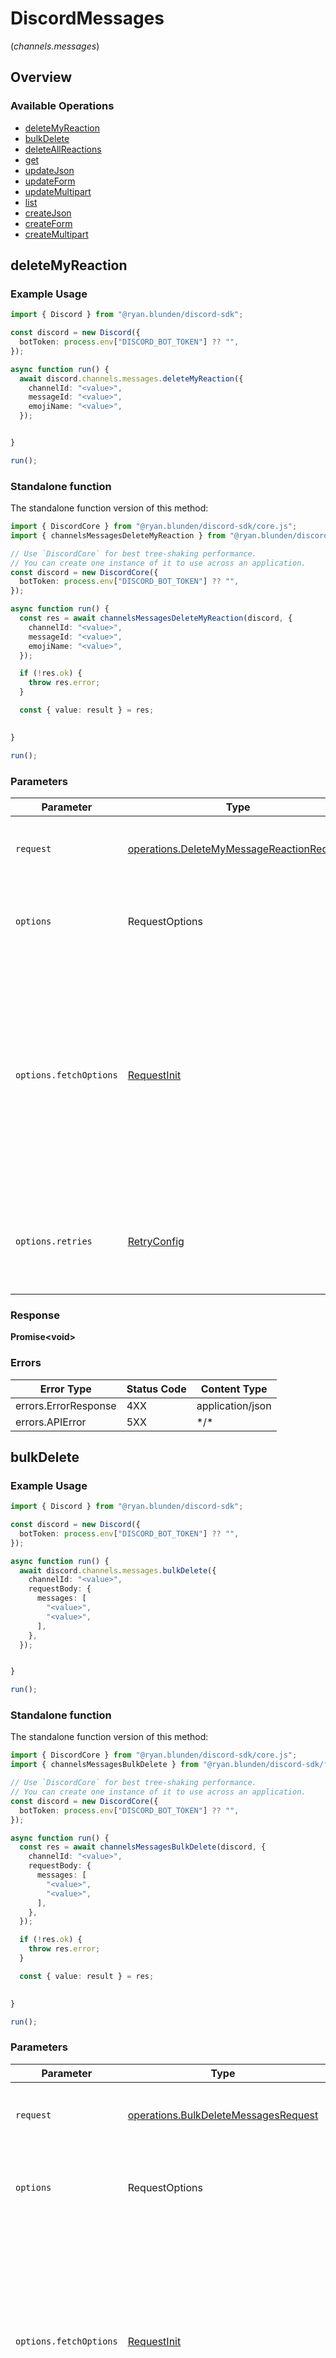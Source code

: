 # DiscordMessages
(*channels.messages*)

## Overview

### Available Operations

* [deleteMyReaction](#deletemyreaction)
* [bulkDelete](#bulkdelete)
* [deleteAllReactions](#deleteallreactions)
* [get](#get)
* [updateJson](#updatejson)
* [updateForm](#updateform)
* [updateMultipart](#updatemultipart)
* [list](#list)
* [createJson](#createjson)
* [createForm](#createform)
* [createMultipart](#createmultipart)

## deleteMyReaction

### Example Usage

```typescript
import { Discord } from "@ryan.blunden/discord-sdk";

const discord = new Discord({
  botToken: process.env["DISCORD_BOT_TOKEN"] ?? "",
});

async function run() {
  await discord.channels.messages.deleteMyReaction({
    channelId: "<value>",
    messageId: "<value>",
    emojiName: "<value>",
  });


}

run();
```

### Standalone function

The standalone function version of this method:

```typescript
import { DiscordCore } from "@ryan.blunden/discord-sdk/core.js";
import { channelsMessagesDeleteMyReaction } from "@ryan.blunden/discord-sdk/funcs/channelsMessagesDeleteMyReaction.js";

// Use `DiscordCore` for best tree-shaking performance.
// You can create one instance of it to use across an application.
const discord = new DiscordCore({
  botToken: process.env["DISCORD_BOT_TOKEN"] ?? "",
});

async function run() {
  const res = await channelsMessagesDeleteMyReaction(discord, {
    channelId: "<value>",
    messageId: "<value>",
    emojiName: "<value>",
  });

  if (!res.ok) {
    throw res.error;
  }

  const { value: result } = res;

  
}

run();
```

### Parameters

| Parameter                                                                                                                                                                      | Type                                                                                                                                                                           | Required                                                                                                                                                                       | Description                                                                                                                                                                    |
| ------------------------------------------------------------------------------------------------------------------------------------------------------------------------------ | ------------------------------------------------------------------------------------------------------------------------------------------------------------------------------ | ------------------------------------------------------------------------------------------------------------------------------------------------------------------------------ | ------------------------------------------------------------------------------------------------------------------------------------------------------------------------------ |
| `request`                                                                                                                                                                      | [operations.DeleteMyMessageReactionRequest](../../models/operations/deletemymessagereactionrequest.md)                                                                         | :heavy_check_mark:                                                                                                                                                             | The request object to use for the request.                                                                                                                                     |
| `options`                                                                                                                                                                      | RequestOptions                                                                                                                                                                 | :heavy_minus_sign:                                                                                                                                                             | Used to set various options for making HTTP requests.                                                                                                                          |
| `options.fetchOptions`                                                                                                                                                         | [RequestInit](https://developer.mozilla.org/en-US/docs/Web/API/Request/Request#options)                                                                                        | :heavy_minus_sign:                                                                                                                                                             | Options that are passed to the underlying HTTP request. This can be used to inject extra headers for examples. All `Request` options, except `method` and `body`, are allowed. |
| `options.retries`                                                                                                                                                              | [RetryConfig](../../lib/utils/retryconfig.md)                                                                                                                                  | :heavy_minus_sign:                                                                                                                                                             | Enables retrying HTTP requests under certain failure conditions.                                                                                                               |

### Response

**Promise\<void\>**

### Errors

| Error Type           | Status Code          | Content Type         |
| -------------------- | -------------------- | -------------------- |
| errors.ErrorResponse | 4XX                  | application/json     |
| errors.APIError      | 5XX                  | \*/\*                |

## bulkDelete

### Example Usage

```typescript
import { Discord } from "@ryan.blunden/discord-sdk";

const discord = new Discord({
  botToken: process.env["DISCORD_BOT_TOKEN"] ?? "",
});

async function run() {
  await discord.channels.messages.bulkDelete({
    channelId: "<value>",
    requestBody: {
      messages: [
        "<value>",
        "<value>",
      ],
    },
  });


}

run();
```

### Standalone function

The standalone function version of this method:

```typescript
import { DiscordCore } from "@ryan.blunden/discord-sdk/core.js";
import { channelsMessagesBulkDelete } from "@ryan.blunden/discord-sdk/funcs/channelsMessagesBulkDelete.js";

// Use `DiscordCore` for best tree-shaking performance.
// You can create one instance of it to use across an application.
const discord = new DiscordCore({
  botToken: process.env["DISCORD_BOT_TOKEN"] ?? "",
});

async function run() {
  const res = await channelsMessagesBulkDelete(discord, {
    channelId: "<value>",
    requestBody: {
      messages: [
        "<value>",
        "<value>",
      ],
    },
  });

  if (!res.ok) {
    throw res.error;
  }

  const { value: result } = res;

  
}

run();
```

### Parameters

| Parameter                                                                                                                                                                      | Type                                                                                                                                                                           | Required                                                                                                                                                                       | Description                                                                                                                                                                    |
| ------------------------------------------------------------------------------------------------------------------------------------------------------------------------------ | ------------------------------------------------------------------------------------------------------------------------------------------------------------------------------ | ------------------------------------------------------------------------------------------------------------------------------------------------------------------------------ | ------------------------------------------------------------------------------------------------------------------------------------------------------------------------------ |
| `request`                                                                                                                                                                      | [operations.BulkDeleteMessagesRequest](../../models/operations/bulkdeletemessagesrequest.md)                                                                                   | :heavy_check_mark:                                                                                                                                                             | The request object to use for the request.                                                                                                                                     |
| `options`                                                                                                                                                                      | RequestOptions                                                                                                                                                                 | :heavy_minus_sign:                                                                                                                                                             | Used to set various options for making HTTP requests.                                                                                                                          |
| `options.fetchOptions`                                                                                                                                                         | [RequestInit](https://developer.mozilla.org/en-US/docs/Web/API/Request/Request#options)                                                                                        | :heavy_minus_sign:                                                                                                                                                             | Options that are passed to the underlying HTTP request. This can be used to inject extra headers for examples. All `Request` options, except `method` and `body`, are allowed. |
| `options.retries`                                                                                                                                                              | [RetryConfig](../../lib/utils/retryconfig.md)                                                                                                                                  | :heavy_minus_sign:                                                                                                                                                             | Enables retrying HTTP requests under certain failure conditions.                                                                                                               |

### Response

**Promise\<void\>**

### Errors

| Error Type           | Status Code          | Content Type         |
| -------------------- | -------------------- | -------------------- |
| errors.ErrorResponse | 4XX                  | application/json     |
| errors.APIError      | 5XX                  | \*/\*                |

## deleteAllReactions

### Example Usage

```typescript
import { Discord } from "@ryan.blunden/discord-sdk";

const discord = new Discord({
  botToken: process.env["DISCORD_BOT_TOKEN"] ?? "",
});

async function run() {
  await discord.channels.messages.deleteAllReactions({
    channelId: "<value>",
    messageId: "<value>",
  });


}

run();
```

### Standalone function

The standalone function version of this method:

```typescript
import { DiscordCore } from "@ryan.blunden/discord-sdk/core.js";
import { channelsMessagesDeleteAllReactions } from "@ryan.blunden/discord-sdk/funcs/channelsMessagesDeleteAllReactions.js";

// Use `DiscordCore` for best tree-shaking performance.
// You can create one instance of it to use across an application.
const discord = new DiscordCore({
  botToken: process.env["DISCORD_BOT_TOKEN"] ?? "",
});

async function run() {
  const res = await channelsMessagesDeleteAllReactions(discord, {
    channelId: "<value>",
    messageId: "<value>",
  });

  if (!res.ok) {
    throw res.error;
  }

  const { value: result } = res;

  
}

run();
```

### Parameters

| Parameter                                                                                                                                                                      | Type                                                                                                                                                                           | Required                                                                                                                                                                       | Description                                                                                                                                                                    |
| ------------------------------------------------------------------------------------------------------------------------------------------------------------------------------ | ------------------------------------------------------------------------------------------------------------------------------------------------------------------------------ | ------------------------------------------------------------------------------------------------------------------------------------------------------------------------------ | ------------------------------------------------------------------------------------------------------------------------------------------------------------------------------ |
| `request`                                                                                                                                                                      | [operations.DeleteAllMessageReactionsRequest](../../models/operations/deleteallmessagereactionsrequest.md)                                                                     | :heavy_check_mark:                                                                                                                                                             | The request object to use for the request.                                                                                                                                     |
| `options`                                                                                                                                                                      | RequestOptions                                                                                                                                                                 | :heavy_minus_sign:                                                                                                                                                             | Used to set various options for making HTTP requests.                                                                                                                          |
| `options.fetchOptions`                                                                                                                                                         | [RequestInit](https://developer.mozilla.org/en-US/docs/Web/API/Request/Request#options)                                                                                        | :heavy_minus_sign:                                                                                                                                                             | Options that are passed to the underlying HTTP request. This can be used to inject extra headers for examples. All `Request` options, except `method` and `body`, are allowed. |
| `options.retries`                                                                                                                                                              | [RetryConfig](../../lib/utils/retryconfig.md)                                                                                                                                  | :heavy_minus_sign:                                                                                                                                                             | Enables retrying HTTP requests under certain failure conditions.                                                                                                               |

### Response

**Promise\<void\>**

### Errors

| Error Type           | Status Code          | Content Type         |
| -------------------- | -------------------- | -------------------- |
| errors.ErrorResponse | 4XX                  | application/json     |
| errors.APIError      | 5XX                  | \*/\*                |

## get

### Example Usage

```typescript
import { Discord } from "@ryan.blunden/discord-sdk";

const discord = new Discord({
  botToken: process.env["DISCORD_BOT_TOKEN"] ?? "",
});

async function run() {
  const result = await discord.channels.messages.get({
    channelId: "<value>",
    messageId: "<value>",
  });

  // Handle the result
  console.log(result);
}

run();
```

### Standalone function

The standalone function version of this method:

```typescript
import { DiscordCore } from "@ryan.blunden/discord-sdk/core.js";
import { channelsMessagesGet } from "@ryan.blunden/discord-sdk/funcs/channelsMessagesGet.js";

// Use `DiscordCore` for best tree-shaking performance.
// You can create one instance of it to use across an application.
const discord = new DiscordCore({
  botToken: process.env["DISCORD_BOT_TOKEN"] ?? "",
});

async function run() {
  const res = await channelsMessagesGet(discord, {
    channelId: "<value>",
    messageId: "<value>",
  });

  if (!res.ok) {
    throw res.error;
  }

  const { value: result } = res;

  // Handle the result
  console.log(result);
}

run();
```

### Parameters

| Parameter                                                                                                                                                                      | Type                                                                                                                                                                           | Required                                                                                                                                                                       | Description                                                                                                                                                                    |
| ------------------------------------------------------------------------------------------------------------------------------------------------------------------------------ | ------------------------------------------------------------------------------------------------------------------------------------------------------------------------------ | ------------------------------------------------------------------------------------------------------------------------------------------------------------------------------ | ------------------------------------------------------------------------------------------------------------------------------------------------------------------------------ |
| `request`                                                                                                                                                                      | [operations.GetMessageRequest](../../models/operations/getmessagerequest.md)                                                                                                   | :heavy_check_mark:                                                                                                                                                             | The request object to use for the request.                                                                                                                                     |
| `options`                                                                                                                                                                      | RequestOptions                                                                                                                                                                 | :heavy_minus_sign:                                                                                                                                                             | Used to set various options for making HTTP requests.                                                                                                                          |
| `options.fetchOptions`                                                                                                                                                         | [RequestInit](https://developer.mozilla.org/en-US/docs/Web/API/Request/Request#options)                                                                                        | :heavy_minus_sign:                                                                                                                                                             | Options that are passed to the underlying HTTP request. This can be used to inject extra headers for examples. All `Request` options, except `method` and `body`, are allowed. |
| `options.retries`                                                                                                                                                              | [RetryConfig](../../lib/utils/retryconfig.md)                                                                                                                                  | :heavy_minus_sign:                                                                                                                                                             | Enables retrying HTTP requests under certain failure conditions.                                                                                                               |

### Response

**Promise\<[components.MessageResponse](../../models/components/messageresponse.md)\>**

### Errors

| Error Type           | Status Code          | Content Type         |
| -------------------- | -------------------- | -------------------- |
| errors.ErrorResponse | 4XX                  | application/json     |
| errors.APIError      | 5XX                  | \*/\*                |

## updateJson

### Example Usage

```typescript
import { Discord } from "@ryan.blunden/discord-sdk";

const discord = new Discord({
  botToken: process.env["DISCORD_BOT_TOKEN"] ?? "",
});

async function run() {
  const result = await discord.channels.messages.updateJson({
    channelId: "<value>",
    messageId: "<value>",
    messageEditRequestPartial: {},
  });

  // Handle the result
  console.log(result);
}

run();
```

### Standalone function

The standalone function version of this method:

```typescript
import { DiscordCore } from "@ryan.blunden/discord-sdk/core.js";
import { channelsMessagesUpdateJson } from "@ryan.blunden/discord-sdk/funcs/channelsMessagesUpdateJson.js";

// Use `DiscordCore` for best tree-shaking performance.
// You can create one instance of it to use across an application.
const discord = new DiscordCore({
  botToken: process.env["DISCORD_BOT_TOKEN"] ?? "",
});

async function run() {
  const res = await channelsMessagesUpdateJson(discord, {
    channelId: "<value>",
    messageId: "<value>",
    messageEditRequestPartial: {},
  });

  if (!res.ok) {
    throw res.error;
  }

  const { value: result } = res;

  // Handle the result
  console.log(result);
}

run();
```

### Parameters

| Parameter                                                                                                                                                                      | Type                                                                                                                                                                           | Required                                                                                                                                                                       | Description                                                                                                                                                                    |
| ------------------------------------------------------------------------------------------------------------------------------------------------------------------------------ | ------------------------------------------------------------------------------------------------------------------------------------------------------------------------------ | ------------------------------------------------------------------------------------------------------------------------------------------------------------------------------ | ------------------------------------------------------------------------------------------------------------------------------------------------------------------------------ |
| `request`                                                                                                                                                                      | [operations.UpdateMessageJsonRequest](../../models/operations/updatemessagejsonrequest.md)                                                                                     | :heavy_check_mark:                                                                                                                                                             | The request object to use for the request.                                                                                                                                     |
| `options`                                                                                                                                                                      | RequestOptions                                                                                                                                                                 | :heavy_minus_sign:                                                                                                                                                             | Used to set various options for making HTTP requests.                                                                                                                          |
| `options.fetchOptions`                                                                                                                                                         | [RequestInit](https://developer.mozilla.org/en-US/docs/Web/API/Request/Request#options)                                                                                        | :heavy_minus_sign:                                                                                                                                                             | Options that are passed to the underlying HTTP request. This can be used to inject extra headers for examples. All `Request` options, except `method` and `body`, are allowed. |
| `options.retries`                                                                                                                                                              | [RetryConfig](../../lib/utils/retryconfig.md)                                                                                                                                  | :heavy_minus_sign:                                                                                                                                                             | Enables retrying HTTP requests under certain failure conditions.                                                                                                               |

### Response

**Promise\<[components.MessageResponse](../../models/components/messageresponse.md)\>**

### Errors

| Error Type           | Status Code          | Content Type         |
| -------------------- | -------------------- | -------------------- |
| errors.ErrorResponse | 4XX                  | application/json     |
| errors.APIError      | 5XX                  | \*/\*                |

## updateForm

### Example Usage

```typescript
import { Discord } from "@ryan.blunden/discord-sdk";

const discord = new Discord({
  botToken: process.env["DISCORD_BOT_TOKEN"] ?? "",
});

async function run() {
  const result = await discord.channels.messages.updateForm({
    channelId: "<value>",
    messageId: "<value>",
    messageEditRequestPartial: {},
  });

  // Handle the result
  console.log(result);
}

run();
```

### Standalone function

The standalone function version of this method:

```typescript
import { DiscordCore } from "@ryan.blunden/discord-sdk/core.js";
import { channelsMessagesUpdateForm } from "@ryan.blunden/discord-sdk/funcs/channelsMessagesUpdateForm.js";

// Use `DiscordCore` for best tree-shaking performance.
// You can create one instance of it to use across an application.
const discord = new DiscordCore({
  botToken: process.env["DISCORD_BOT_TOKEN"] ?? "",
});

async function run() {
  const res = await channelsMessagesUpdateForm(discord, {
    channelId: "<value>",
    messageId: "<value>",
    messageEditRequestPartial: {},
  });

  if (!res.ok) {
    throw res.error;
  }

  const { value: result } = res;

  // Handle the result
  console.log(result);
}

run();
```

### Parameters

| Parameter                                                                                                                                                                      | Type                                                                                                                                                                           | Required                                                                                                                                                                       | Description                                                                                                                                                                    |
| ------------------------------------------------------------------------------------------------------------------------------------------------------------------------------ | ------------------------------------------------------------------------------------------------------------------------------------------------------------------------------ | ------------------------------------------------------------------------------------------------------------------------------------------------------------------------------ | ------------------------------------------------------------------------------------------------------------------------------------------------------------------------------ |
| `request`                                                                                                                                                                      | [operations.UpdateMessageFormRequest](../../models/operations/updatemessageformrequest.md)                                                                                     | :heavy_check_mark:                                                                                                                                                             | The request object to use for the request.                                                                                                                                     |
| `options`                                                                                                                                                                      | RequestOptions                                                                                                                                                                 | :heavy_minus_sign:                                                                                                                                                             | Used to set various options for making HTTP requests.                                                                                                                          |
| `options.fetchOptions`                                                                                                                                                         | [RequestInit](https://developer.mozilla.org/en-US/docs/Web/API/Request/Request#options)                                                                                        | :heavy_minus_sign:                                                                                                                                                             | Options that are passed to the underlying HTTP request. This can be used to inject extra headers for examples. All `Request` options, except `method` and `body`, are allowed. |
| `options.retries`                                                                                                                                                              | [RetryConfig](../../lib/utils/retryconfig.md)                                                                                                                                  | :heavy_minus_sign:                                                                                                                                                             | Enables retrying HTTP requests under certain failure conditions.                                                                                                               |

### Response

**Promise\<[components.MessageResponse](../../models/components/messageresponse.md)\>**

### Errors

| Error Type           | Status Code          | Content Type         |
| -------------------- | -------------------- | -------------------- |
| errors.ErrorResponse | 4XX                  | application/json     |
| errors.APIError      | 5XX                  | \*/\*                |

## updateMultipart

### Example Usage

```typescript
import { Discord } from "@ryan.blunden/discord-sdk";

const discord = new Discord({
  botToken: process.env["DISCORD_BOT_TOKEN"] ?? "",
});

async function run() {
  const result = await discord.channels.messages.updateMultipart({
    channelId: "<value>",
    messageId: "<value>",
    requestBody: {},
  });

  // Handle the result
  console.log(result);
}

run();
```

### Standalone function

The standalone function version of this method:

```typescript
import { DiscordCore } from "@ryan.blunden/discord-sdk/core.js";
import { channelsMessagesUpdateMultipart } from "@ryan.blunden/discord-sdk/funcs/channelsMessagesUpdateMultipart.js";

// Use `DiscordCore` for best tree-shaking performance.
// You can create one instance of it to use across an application.
const discord = new DiscordCore({
  botToken: process.env["DISCORD_BOT_TOKEN"] ?? "",
});

async function run() {
  const res = await channelsMessagesUpdateMultipart(discord, {
    channelId: "<value>",
    messageId: "<value>",
    requestBody: {},
  });

  if (!res.ok) {
    throw res.error;
  }

  const { value: result } = res;

  // Handle the result
  console.log(result);
}

run();
```

### Parameters

| Parameter                                                                                                                                                                      | Type                                                                                                                                                                           | Required                                                                                                                                                                       | Description                                                                                                                                                                    |
| ------------------------------------------------------------------------------------------------------------------------------------------------------------------------------ | ------------------------------------------------------------------------------------------------------------------------------------------------------------------------------ | ------------------------------------------------------------------------------------------------------------------------------------------------------------------------------ | ------------------------------------------------------------------------------------------------------------------------------------------------------------------------------ |
| `request`                                                                                                                                                                      | [operations.UpdateMessageMultipartRequest](../../models/operations/updatemessagemultipartrequest.md)                                                                           | :heavy_check_mark:                                                                                                                                                             | The request object to use for the request.                                                                                                                                     |
| `options`                                                                                                                                                                      | RequestOptions                                                                                                                                                                 | :heavy_minus_sign:                                                                                                                                                             | Used to set various options for making HTTP requests.                                                                                                                          |
| `options.fetchOptions`                                                                                                                                                         | [RequestInit](https://developer.mozilla.org/en-US/docs/Web/API/Request/Request#options)                                                                                        | :heavy_minus_sign:                                                                                                                                                             | Options that are passed to the underlying HTTP request. This can be used to inject extra headers for examples. All `Request` options, except `method` and `body`, are allowed. |
| `options.retries`                                                                                                                                                              | [RetryConfig](../../lib/utils/retryconfig.md)                                                                                                                                  | :heavy_minus_sign:                                                                                                                                                             | Enables retrying HTTP requests under certain failure conditions.                                                                                                               |

### Response

**Promise\<[components.MessageResponse](../../models/components/messageresponse.md)\>**

### Errors

| Error Type           | Status Code          | Content Type         |
| -------------------- | -------------------- | -------------------- |
| errors.ErrorResponse | 4XX                  | application/json     |
| errors.APIError      | 5XX                  | \*/\*                |

## list

### Example Usage

```typescript
import { Discord } from "@ryan.blunden/discord-sdk";

const discord = new Discord({
  botToken: process.env["DISCORD_BOT_TOKEN"] ?? "",
});

async function run() {
  const result = await discord.channels.messages.list({
    channelId: "<value>",
  });

  // Handle the result
  console.log(result);
}

run();
```

### Standalone function

The standalone function version of this method:

```typescript
import { DiscordCore } from "@ryan.blunden/discord-sdk/core.js";
import { channelsMessagesList } from "@ryan.blunden/discord-sdk/funcs/channelsMessagesList.js";

// Use `DiscordCore` for best tree-shaking performance.
// You can create one instance of it to use across an application.
const discord = new DiscordCore({
  botToken: process.env["DISCORD_BOT_TOKEN"] ?? "",
});

async function run() {
  const res = await channelsMessagesList(discord, {
    channelId: "<value>",
  });

  if (!res.ok) {
    throw res.error;
  }

  const { value: result } = res;

  // Handle the result
  console.log(result);
}

run();
```

### Parameters

| Parameter                                                                                                                                                                      | Type                                                                                                                                                                           | Required                                                                                                                                                                       | Description                                                                                                                                                                    |
| ------------------------------------------------------------------------------------------------------------------------------------------------------------------------------ | ------------------------------------------------------------------------------------------------------------------------------------------------------------------------------ | ------------------------------------------------------------------------------------------------------------------------------------------------------------------------------ | ------------------------------------------------------------------------------------------------------------------------------------------------------------------------------ |
| `request`                                                                                                                                                                      | [operations.ListMessagesRequest](../../models/operations/listmessagesrequest.md)                                                                                               | :heavy_check_mark:                                                                                                                                                             | The request object to use for the request.                                                                                                                                     |
| `options`                                                                                                                                                                      | RequestOptions                                                                                                                                                                 | :heavy_minus_sign:                                                                                                                                                             | Used to set various options for making HTTP requests.                                                                                                                          |
| `options.fetchOptions`                                                                                                                                                         | [RequestInit](https://developer.mozilla.org/en-US/docs/Web/API/Request/Request#options)                                                                                        | :heavy_minus_sign:                                                                                                                                                             | Options that are passed to the underlying HTTP request. This can be used to inject extra headers for examples. All `Request` options, except `method` and `body`, are allowed. |
| `options.retries`                                                                                                                                                              | [RetryConfig](../../lib/utils/retryconfig.md)                                                                                                                                  | :heavy_minus_sign:                                                                                                                                                             | Enables retrying HTTP requests under certain failure conditions.                                                                                                               |

### Response

**Promise\<[components.MessageResponse[]](../../models/.md)\>**

### Errors

| Error Type           | Status Code          | Content Type         |
| -------------------- | -------------------- | -------------------- |
| errors.ErrorResponse | 4XX                  | application/json     |
| errors.APIError      | 5XX                  | \*/\*                |

## createJson

### Example Usage

```typescript
import { Discord } from "@ryan.blunden/discord-sdk";

const discord = new Discord({
  botToken: process.env["DISCORD_BOT_TOKEN"] ?? "",
});

async function run() {
  const result = await discord.channels.messages.createJson({
    channelId: "<value>",
    messageCreateRequest: {},
  });

  // Handle the result
  console.log(result);
}

run();
```

### Standalone function

The standalone function version of this method:

```typescript
import { DiscordCore } from "@ryan.blunden/discord-sdk/core.js";
import { channelsMessagesCreateJson } from "@ryan.blunden/discord-sdk/funcs/channelsMessagesCreateJson.js";

// Use `DiscordCore` for best tree-shaking performance.
// You can create one instance of it to use across an application.
const discord = new DiscordCore({
  botToken: process.env["DISCORD_BOT_TOKEN"] ?? "",
});

async function run() {
  const res = await channelsMessagesCreateJson(discord, {
    channelId: "<value>",
    messageCreateRequest: {},
  });

  if (!res.ok) {
    throw res.error;
  }

  const { value: result } = res;

  // Handle the result
  console.log(result);
}

run();
```

### Parameters

| Parameter                                                                                                                                                                      | Type                                                                                                                                                                           | Required                                                                                                                                                                       | Description                                                                                                                                                                    |
| ------------------------------------------------------------------------------------------------------------------------------------------------------------------------------ | ------------------------------------------------------------------------------------------------------------------------------------------------------------------------------ | ------------------------------------------------------------------------------------------------------------------------------------------------------------------------------ | ------------------------------------------------------------------------------------------------------------------------------------------------------------------------------ |
| `request`                                                                                                                                                                      | [operations.CreateMessageJsonRequest](../../models/operations/createmessagejsonrequest.md)                                                                                     | :heavy_check_mark:                                                                                                                                                             | The request object to use for the request.                                                                                                                                     |
| `options`                                                                                                                                                                      | RequestOptions                                                                                                                                                                 | :heavy_minus_sign:                                                                                                                                                             | Used to set various options for making HTTP requests.                                                                                                                          |
| `options.fetchOptions`                                                                                                                                                         | [RequestInit](https://developer.mozilla.org/en-US/docs/Web/API/Request/Request#options)                                                                                        | :heavy_minus_sign:                                                                                                                                                             | Options that are passed to the underlying HTTP request. This can be used to inject extra headers for examples. All `Request` options, except `method` and `body`, are allowed. |
| `options.retries`                                                                                                                                                              | [RetryConfig](../../lib/utils/retryconfig.md)                                                                                                                                  | :heavy_minus_sign:                                                                                                                                                             | Enables retrying HTTP requests under certain failure conditions.                                                                                                               |

### Response

**Promise\<[components.MessageResponse](../../models/components/messageresponse.md)\>**

### Errors

| Error Type           | Status Code          | Content Type         |
| -------------------- | -------------------- | -------------------- |
| errors.ErrorResponse | 4XX                  | application/json     |
| errors.APIError      | 5XX                  | \*/\*                |

## createForm

### Example Usage

```typescript
import { Discord } from "@ryan.blunden/discord-sdk";

const discord = new Discord({
  botToken: process.env["DISCORD_BOT_TOKEN"] ?? "",
});

async function run() {
  const result = await discord.channels.messages.createForm({
    channelId: "<value>",
    messageCreateRequest: {},
  });

  // Handle the result
  console.log(result);
}

run();
```

### Standalone function

The standalone function version of this method:

```typescript
import { DiscordCore } from "@ryan.blunden/discord-sdk/core.js";
import { channelsMessagesCreateForm } from "@ryan.blunden/discord-sdk/funcs/channelsMessagesCreateForm.js";

// Use `DiscordCore` for best tree-shaking performance.
// You can create one instance of it to use across an application.
const discord = new DiscordCore({
  botToken: process.env["DISCORD_BOT_TOKEN"] ?? "",
});

async function run() {
  const res = await channelsMessagesCreateForm(discord, {
    channelId: "<value>",
    messageCreateRequest: {},
  });

  if (!res.ok) {
    throw res.error;
  }

  const { value: result } = res;

  // Handle the result
  console.log(result);
}

run();
```

### Parameters

| Parameter                                                                                                                                                                      | Type                                                                                                                                                                           | Required                                                                                                                                                                       | Description                                                                                                                                                                    |
| ------------------------------------------------------------------------------------------------------------------------------------------------------------------------------ | ------------------------------------------------------------------------------------------------------------------------------------------------------------------------------ | ------------------------------------------------------------------------------------------------------------------------------------------------------------------------------ | ------------------------------------------------------------------------------------------------------------------------------------------------------------------------------ |
| `request`                                                                                                                                                                      | [operations.CreateMessageFormRequest](../../models/operations/createmessageformrequest.md)                                                                                     | :heavy_check_mark:                                                                                                                                                             | The request object to use for the request.                                                                                                                                     |
| `options`                                                                                                                                                                      | RequestOptions                                                                                                                                                                 | :heavy_minus_sign:                                                                                                                                                             | Used to set various options for making HTTP requests.                                                                                                                          |
| `options.fetchOptions`                                                                                                                                                         | [RequestInit](https://developer.mozilla.org/en-US/docs/Web/API/Request/Request#options)                                                                                        | :heavy_minus_sign:                                                                                                                                                             | Options that are passed to the underlying HTTP request. This can be used to inject extra headers for examples. All `Request` options, except `method` and `body`, are allowed. |
| `options.retries`                                                                                                                                                              | [RetryConfig](../../lib/utils/retryconfig.md)                                                                                                                                  | :heavy_minus_sign:                                                                                                                                                             | Enables retrying HTTP requests under certain failure conditions.                                                                                                               |

### Response

**Promise\<[components.MessageResponse](../../models/components/messageresponse.md)\>**

### Errors

| Error Type           | Status Code          | Content Type         |
| -------------------- | -------------------- | -------------------- |
| errors.ErrorResponse | 4XX                  | application/json     |
| errors.APIError      | 5XX                  | \*/\*                |

## createMultipart

### Example Usage

```typescript
import { Discord } from "@ryan.blunden/discord-sdk";

const discord = new Discord({
  botToken: process.env["DISCORD_BOT_TOKEN"] ?? "",
});

async function run() {
  const result = await discord.channels.messages.createMultipart({
    channelId: "<value>",
    requestBody: {},
  });

  // Handle the result
  console.log(result);
}

run();
```

### Standalone function

The standalone function version of this method:

```typescript
import { DiscordCore } from "@ryan.blunden/discord-sdk/core.js";
import { channelsMessagesCreateMultipart } from "@ryan.blunden/discord-sdk/funcs/channelsMessagesCreateMultipart.js";

// Use `DiscordCore` for best tree-shaking performance.
// You can create one instance of it to use across an application.
const discord = new DiscordCore({
  botToken: process.env["DISCORD_BOT_TOKEN"] ?? "",
});

async function run() {
  const res = await channelsMessagesCreateMultipart(discord, {
    channelId: "<value>",
    requestBody: {},
  });

  if (!res.ok) {
    throw res.error;
  }

  const { value: result } = res;

  // Handle the result
  console.log(result);
}

run();
```

### Parameters

| Parameter                                                                                                                                                                      | Type                                                                                                                                                                           | Required                                                                                                                                                                       | Description                                                                                                                                                                    |
| ------------------------------------------------------------------------------------------------------------------------------------------------------------------------------ | ------------------------------------------------------------------------------------------------------------------------------------------------------------------------------ | ------------------------------------------------------------------------------------------------------------------------------------------------------------------------------ | ------------------------------------------------------------------------------------------------------------------------------------------------------------------------------ |
| `request`                                                                                                                                                                      | [operations.CreateMessageMultipartRequest](../../models/operations/createmessagemultipartrequest.md)                                                                           | :heavy_check_mark:                                                                                                                                                             | The request object to use for the request.                                                                                                                                     |
| `options`                                                                                                                                                                      | RequestOptions                                                                                                                                                                 | :heavy_minus_sign:                                                                                                                                                             | Used to set various options for making HTTP requests.                                                                                                                          |
| `options.fetchOptions`                                                                                                                                                         | [RequestInit](https://developer.mozilla.org/en-US/docs/Web/API/Request/Request#options)                                                                                        | :heavy_minus_sign:                                                                                                                                                             | Options that are passed to the underlying HTTP request. This can be used to inject extra headers for examples. All `Request` options, except `method` and `body`, are allowed. |
| `options.retries`                                                                                                                                                              | [RetryConfig](../../lib/utils/retryconfig.md)                                                                                                                                  | :heavy_minus_sign:                                                                                                                                                             | Enables retrying HTTP requests under certain failure conditions.                                                                                                               |

### Response

**Promise\<[components.MessageResponse](../../models/components/messageresponse.md)\>**

### Errors

| Error Type           | Status Code          | Content Type         |
| -------------------- | -------------------- | -------------------- |
| errors.ErrorResponse | 4XX                  | application/json     |
| errors.APIError      | 5XX                  | \*/\*                |